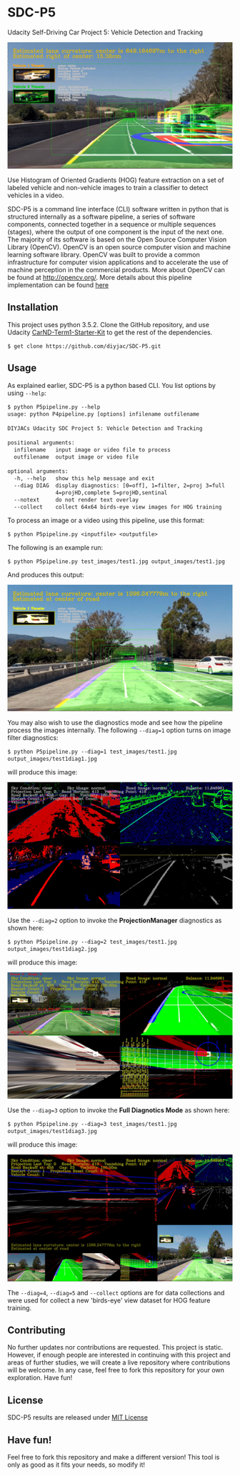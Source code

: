 SDC-P5
======
Udacity Self-Driving Car Project 5: Vehicle Detection and Tracking

![Test1 Output](./output_images/cover-art2.png)

Use Histogram of Oriented Gradients (HOG) feature extraction on a set of labeled vehicle and non-vehicle images to train a classifier to detect vehicles in a video.

SDC-P5 is a command line interface (CLI) software written in python that is structured internally as a software pipeline, a series of software components, connected together in a sequence or multiple sequences (stages), where the output of one component is the input of the next one.  The majority of its software is based on the Open Source Computer Vision Library (OpenCV).  OpenCV is an open source computer vision and machine learning software library. OpenCV was built to provide a common infrastructure for computer vision applications and to accelerate the use of machine perception in the commercial products.  More about OpenCV can be found at http://opencv.org/.  More details about this pipeline implementation can be found [here](./README-PROJECT-DETAILS.md)

## Installation

This project uses python 3.5.2.  Clone the GitHub repository, and use Udacity [CarND-Term1-Starter-Kit](https://github.com/udacity/CarND-Term1-Starter-Kit) to get the rest of the dependencies.

```
$ get clone https://github.com/diyjac/SDC-P5.git
```

## Usage

As explained earlier, SDC-P5 is a python based CLI.  You list options by using `--help`:

```
$ python P5pipeline.py --help
usage: python P4pipeline.py [options] infilename outfilename

DIYJACs Udacity SDC Project 5: Vehicle Detection and Tracking

positional arguments:
  infilename   input image or video file to process
  outfilename  output image or video file

optional arguments:
  -h, --help   show this help message and exit
  --diag DIAG  display diagnostics: [0=off], 1=filter, 2=proj 3=full
               4=projHD,complete 5=projHD,sentinal
  --notext     do not render text overlay
  --collect    collect 64x64 birds-eye view images for HOG training
```

To process an image or a video using this pipeline, use this format:

```
$ python P5pipeline.py <inputfile> <outputfile>
```

The following is an example run:

```
$ python P5pipeline.py test_images/test1.jpg output_images/test1.jpg
```

And produces this output:

![Test1 Output](./output_images/test1.jpg)

You may also wish to use the diagnostics mode and see how the pipeline process the images internally.  The following `--diag=1` option turns on image filter diagnostics:

```
$ python P5pipeline.py --diag=1 test_images/test1.jpg output_images/test1diag1.jpg
```

will produce this image:

![Image Diagnostics Screen](./output_images/test1diag1.jpg)

Use the `--diag=2` option to invoke the **ProjectionManager** diagnostics as shown here:

```
$ python P5pipeline.py --diag=2 test_images/test1.jpg output_images/test1diag2.jpg
```

will produce this image:

![Projection Diagnostics Screen](./output_images/test1diag2.jpg)

Use the `--diag=3` option to invoke the **Full Diagnotics Mode** as shown here:

```
$ python P5pipeline.py --diag=3 test_images/test1.jpg output_images/test1diag3.jpg
```

will produce this image:

![Full Diagnostics Screen](./output_images/test1diag3.jpg)

The `--diag=4`, `--diag=5` and `--collect` options are for data collections and were used for collect a new 'birds-eye' view dataset for HOG feature training.

## Contributing

No further updates nor contributions are requested.  This project is static.  However, if enough people are interested in continuing with this project and areas of further studies, we will create a live repository where contributions will be welcome.  In any case, feel free to fork this repository for your own exploration.  Have fun!

## License

SDC-P5 results are released under [MIT License](./LICENSE)

## Have fun!

Feel free to fork this repository and make a different version! This tool is only as good as it fits your needs, so modify it!